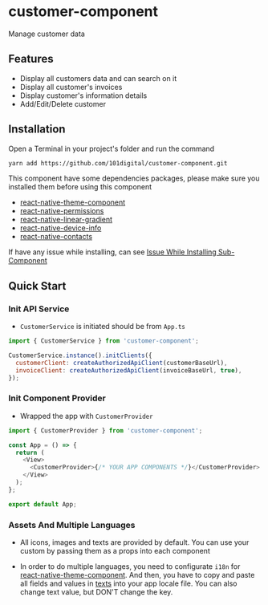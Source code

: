 # customer-component

Manage customer data

## Features

- Display all customers data and can search on it
- Display all customer's invoices
- Display customer's information details
- Add/Edit/Delete customer

## Installation

Open a Terminal in your project's folder and run the command

```sh
yarn add https://github.com/101digital/customer-component.git
```

This component have some dependencies packages, please make sure you installed them before using this component

- [react-native-theme-component](https://github.com/101digital/react-native-theme-component.git)
- [react-native-permissions](https://github.com/zoontek/react-native-permissions)
- [react-native-linear-gradient](https://github.com/react-native-linear-gradient/react-native-linear-gradient)
- [react-native-device-info](https://github.com/react-native-device-info/react-native-device-info)
- [react-native-contacts](https://github.com/morenoh149/react-native-contacts)

If have any issue while installing, can see [Issue While Installing Sub-Component](https://github.com/101digital/react-native-banking-components/blob/master/README.md)

## Quick Start

### Init API Service

- `CustomerService` is initiated should be from `App.ts`

```javascript
import { CustomerService } from 'customer-component';

CustomerService.instance().initClients({
  customerClient: createAuthorizedApiClient(customerBaseUrl),
  invoiceClient: createAuthorizedApiClient(invoiceBaseUrl, true),
});
```

### Init Component Provider

- Wrapped the app with `CustomerProvider`

```javascript
import { CustomerProvider } from 'customer-component';

const App = () => {
  return (
    <View>
      <CustomerProvider>{/* YOUR APP COMPONENTS */}</CustomerProvider>
    </View>
  );
};

export default App;
```

### Assets And Multiple Languages

- All icons, images and texts are provided by default. You can use your custom by passing them as a props into each component

- In order to do multiple languages, you need to configurate `i18n` for [react-native-theme-component](https://github.com/101digital/react-native-theme-component.git). And then, you have to copy and paste all fields and values in [texts](src/customer-component-data.json) into your app locale file. You can also change text value, but DON'T change the key.
